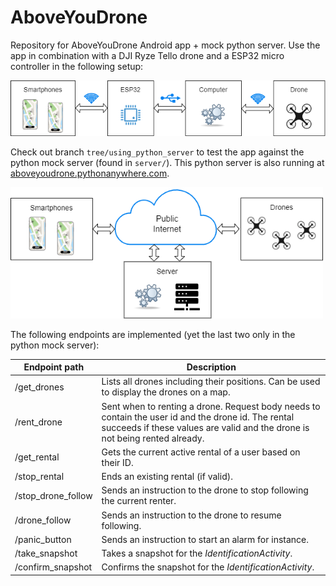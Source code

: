 # AboveYouDrone


Repository for AboveYouDrone Android app + mock python server. 
Use the app in combination with a DJI Ryze Tello drone and a ESP32 micro controller in the following setup:

<img src="doc\infrastructure_concept_new.png" width="600px"/>

Check out branch `tree/using_python_server` to test the app against the python mock server (found in `server/`). This python server is also running at [aboveyoudrone.pythonanywhere.com](https://aboveyoudrone.pythonanywhere.com/get_drones).

<img src="doc\infrastructure_concept.png" width="500px"/>

The following endpoints are implemented (yet the last two only in the python mock server):

| Endpoint path      | Description                                                                                                                                                                        |
| ------------------ | ---------------------------------------------------------------------------------------------------------------------------------------------------------------------------------- |
| /get_drones        | Lists all drones including their positions. Can be used to display the drones on a map.                                                                                            |
| /rent_drone        | Sent when to renting a drone. Request body needs to contain the user id and the drone id. The rental succeeds if these values are valid and the drone is not being rented already. |
| /get_rental        | Gets the current active rental of a user based on their ID.                                                                                                                        |
| /stop_rental       | Ends an existing rental (if valid).                                                                                                                                                |
| /stop_drone_follow | Sends an instruction to the drone to stop following the current renter.                                                                                                            |
| /drone_follow      | Sends an instruction to the drone to resume following.                                                                                                                             |
| /panic_button      | Sends an instruction to start an alarm for instance.                                                                                                                               |
| /take_snapshot     | Takes a snapshot for the _IdentificationActivity_.                                                                                                                                   |
| /confirm_snapshot  | Confirms the snapshot for the _IdentificationActivity_.         